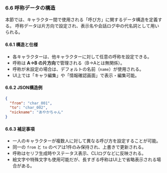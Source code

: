 ### 6.6 呼称データの構造

本節では、キャラクター間で使用される「呼び方」に関するデータ構造を定義する。
呼称データは片方向で設定され、表示名や会話ログ中の代名詞として用いられる。

#### 6.6.1 構造と仕様

* 各キャラクターは、他キャラクターに対して任意の呼称を設定できる。
* 呼称は **A→B の片方向**で管理される（B→Aとは無関係）。
* 呼称が未設定の場合は、デフォルトの名前（`name`）が使用される。
* UI上では「キャラ編集」や「情報確認画面」で表示・編集可能。

#### 6.6.2 JSON構造例

```json
{
  "from": "char_001",
  "to": "char_002",
  "nickname": "あやかちゃん"
}
```

#### 6.6.3 補足事項

* 一人のキャラクターが複数人に対して異なる呼び方を設定することが可能。
* 同一の `from` と `to` のペアは1件のみ保持され、上書きで更新される。
* 呼称はセリフ生成時やステータス表示、CLIログなどに反映される。
* 絵文字や特殊文字も使用可能だが、長すぎる呼称はUI上で省略表示される場合がある。